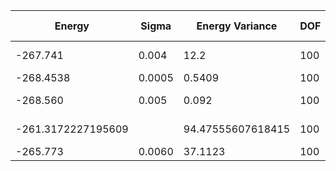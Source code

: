 | Energy             | Sigma  | Energy Variance   | DOF | Method                                | Data Repository |
|--------------------|--------|-------------------|-----|---------------------------------------|-----------------|
| -267.741           | 0.004  | 12.2              | 100 | VMC with fermions (flux+neel+Jastrow) |                 |
| -268.4538          | 0.0005 | 0.5409            | 100 | RNN                                   |                 |
| -268.560           | 0.005  | 0.092             | 100 | RNN + translational symmetry          |                 |
| -261.3172227195609 |        | 94.47555607618415 | 100 | DMRG (bond dimension = 80)            |                 |
| -265.773           | 0.0060 | 37.1123           | 100 | RBM (alpha = 1)                       |                 |
